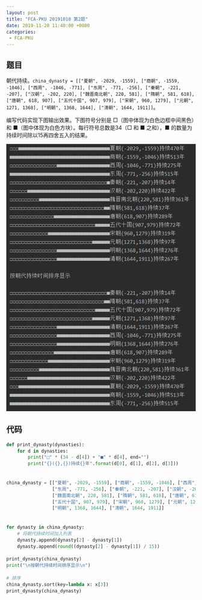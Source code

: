 ```yaml
---
layout: post
title: "FCA-PKU 20191010 第2题"
date: 2019-11-20 11:40:00 +0800
categories: 
 - FCA-PKU
---
```


## 题目

朝代持续。`china_dynasty = [["夏朝", -2029, -1559], ["商朝", -1559, -1046], ["西周", -1046, -771], ["东周", -771, -256], ["秦朝", -221, -207], ["汉朝", -202, 220], ["魏晋南北朝", 220, 581], ["隋朝", 581, 618], ["唐朝", 618, 907], ["五代十国", 907, 979], ["宋朝", 960, 1279], ["元朝", 1271, 1368], ["明朝", 1368, 1644], ["清朝", 1644, 1911]]`。

<!-- more -->

编写代码实现下图输出效果。下图符号分别是 □（图中体现为白色边框中间黑色）和 ■（图中体现为白色方块）。每行符号总数是34（□ 和 ■ 之和），■ 的数量为持续时间除以15再四舍五入的结果。

![2](/assets/images/FCA-PKU/2.png)

## 代码

```python
def print_dynasty(dynasties):
    for d in dynasties:
        print("□" * (34 - d[4]) + "■" * d[4], end="")
        print("{}({},{})持续{}年".format(d[0], d[1], d[2], d[3]))


china_dynasty = [["夏朝", -2029, -1559], ["商朝", -1559, -1046], ["西周", -1046, -771],
                 ["东周", -771, -256], ["秦朝", -221, -207], ["汉朝", -202, 220],
                 ["魏晋南北朝", 220, 581], ["隋朝", 581, 618], ["唐朝", 618, 907],
                 ["五代十国", 907, 979], ["宋朝", 960, 1279], ["元朝", 1271, 1368],
                 ["明朝", 1368, 1644], ["清朝", 1644, 1911]]


for dynasty in china_dynasty:
    # 将朝代持续时间加入列表
    dynasty.append(dynasty[2] - dynasty[1])
    dynasty.append(round((dynasty[2] - dynasty[1]) / 15))

print_dynasty(china_dynasty)
print("\n按朝代持续时间排序显示\n")

# 排序
china_dynasty.sort(key=lambda x: x[3])
print_dynasty(china_dynasty)
```
